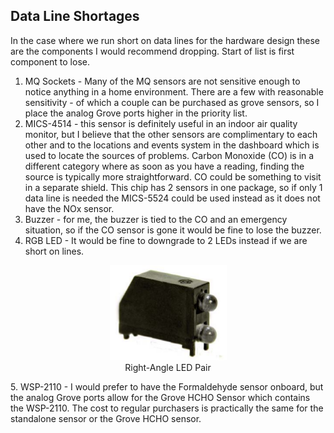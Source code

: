 ## Data Line Shortages
In the case where we run short on data lines for the hardware design these are the components I would recommend dropping. Start of list is first component to lose.

1. MQ Sockets - Many of the MQ sensors are not sensitive enough to notice anything in a home environment. There are a few with reasonable sensitivity - of which a couple can be purchased as grove sensors, so I place the analog Grove ports higher in the priority list.
2. MICS-4514 - this sensor is definitely useful in an indoor air quality monitor, but I believe that the other sensors are complimentary to each other and to the locations and events system in the dashboard which is used to locate the sources of problems. Carbon Monoxide (CO) is in a different category where as soon as you have a reading, finding the source is typically more straightforward. CO could be something to visit in a separate shield. This chip has 2 sensors in one package, so if only 1 data line is needed the MICS-5524 could be used instead as it does not have the NOx sensor.
3. Buzzer - for me, the buzzer is tied to the CO and an emergency situation, so if the CO sensor is gone it would be fine to lose the buzzer.
4. RGB LED - It would be fine to downgrade to 2 LEDs instead if we are short on lines.
<p align="center">
  <img src="led_pair.png"/>
  <br/>
  Right-Angle LED Pair
</p>
5. WSP-2110 - I would prefer to have the Formaldehyde sensor onboard, but the analog Grove ports allow for the Grove HCHO Sensor which contains the WSP-2110. The cost to regular purchasers is practically the same for the standalone sensor or the Grove HCHO sensor.
